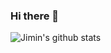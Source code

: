 ### Hi there 👋
![Jimin's github stats](https://github-readme-stats.vercel.app/api?username=Jimin980921&show_icons=true&theme=synthwave)  
<!--
**Jimin980921/Jimin980921** is a ✨ _special_ ✨ repository because its `README.md` (this file) appears on your GitHub profile.

Here are some ideas to get you started:

- 🔭 I’m currently working on ... 
- 🌱 I’m currently learning ...    
- 👯 I’m looking to collaborate on ...    
- 🤔 I’m looking for help with ...
- 💬 Ask me about ...   
- 📫 How to reach me: ...
- 😄 Pronouns: ...  
- ⚡ Fun fact: ..
-->
  
 
 
    
